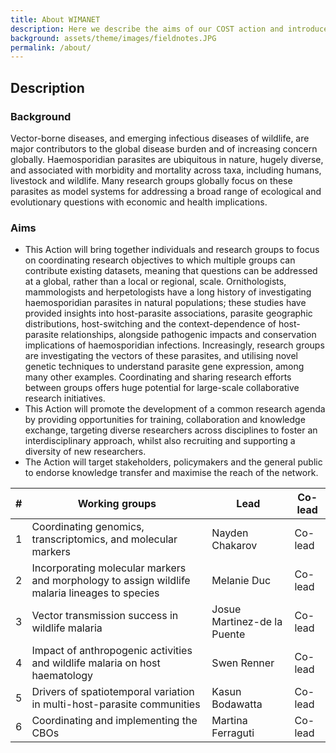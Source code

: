 ```yaml
---
title: About WIMANET
description: Here we describe the aims of our COST action and introduce the six working groups.
background: assets/theme/images/fieldnotes.JPG
permalink: /about/
---
```


## Description
### Background
Vector-borne diseases, and emerging infectious diseases of wildlife, are major contributors to the global disease burden and of increasing concern globally. Haemosporidian parasites are ubiquitous in nature, hugely diverse, and associated with morbidity and mortality across taxa, including humans, livestock and wildlife. Many research groups globally focus on these parasites as model systems for addressing a broad range of ecological and evolutionary questions with economic and health implications. 
### Aims
- This Action will bring together individuals and research groups to focus on coordinating research objectives to which multiple groups can contribute existing datasets, meaning that questions can be addressed at a global, rather than a local or regional, scale. Ornithologists, mammologists and herpetologists have a long history of investigating haemosporidian parasites in natural populations; these studies have provided insights into host-parasite associations, parasite geographic distributions, host-switching and the context-dependence of host-parasite relationships, alongside pathogenic impacts and conservation implications of haemosporidian infections. Increasingly, research groups are investigating the vectors of these parasites, and utilising novel genetic techniques to understand parasite gene expression, among many other examples. Coordinating and sharing research efforts between groups offers huge potential for large-scale collaborative research initiatives. 
- This Action will promote the development of a common research agenda by providing opportunities for training, collaboration and knowledge exchange, targeting diverse researchers across disciplines to foster an interdisciplinary approach, whilst also recruiting and supporting a diversity of new researchers. 
- The Action will target stakeholders, policymakers and the general public to endorse knowledge transfer and maximise the reach of the network.

| #  | Working groups      | Lead  | Co-lead |
| -----  | ----------- | ----------- | -----  |
| 1  | Coordinating genomics, transcriptomics, and molecular markers      | Nayden Chakarov  | Co-lead       |
| 2  | Incorporating molecular markers and morphology to assign wildlife malaria lineages to species   | Melanie Duc  | Co-lead        |
| 3  | Vector transmission success in wildlife malaria     | Josue Martinez-de la Puente  | Co-lead       |
| 4  | Impact of anthropogenic activities and wildlife malaria on host haematology   | Swen Renner  | Co-lead        |
| 5  | Drivers of spatiotemporal variation in multi-host-parasite communities      | Kasun Bodawatta  | Co-lead       |
| 6  | Coordinating and implementing the CBOs   | Martina Ferraguti  | Co-lead        |

